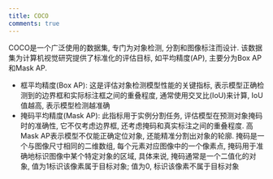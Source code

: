 ```yaml
---
title: COCO
comments: true
---
```


COCO是一个广泛使用的数据集, 专门为对象检测, 分割和图像标注而设计. 该数据集为计算机视觉研究提供了标准化的评估目标, 如平均精度(AP), 主要分为Box AP和Mask AP. 

- 框平均精度(Box AP): 这是评估对象检测模型性能的关键指标, 表示模型正确检测到的边界框和实际标注框之间的重叠程度, 通常使用交叉比(IoU)来计算, IoU值越高, 表示模型检测越准确
- 掩码平均精度(Mask AP): 此指标用于实例分割任务, 评估模型在预测对象掩码时的准确性, 它不仅考虑边界框, 还考虑掩码和真实标注之间的重叠程度. 高Mask AP表示模型不仅能正确定位对象, 还能精准分割出对象的轮廓. 掩码是一个与图像尺寸相同的二维数组, 每个元素对应图像中的一个像素点, 掩码用于准确地标识图像中某个特定对象的区域, 具体来说, 掩码通常是一个二值化的对象, 值为1标识该像素属于目标对象; 值为0, 标识该像素不属于目标对象